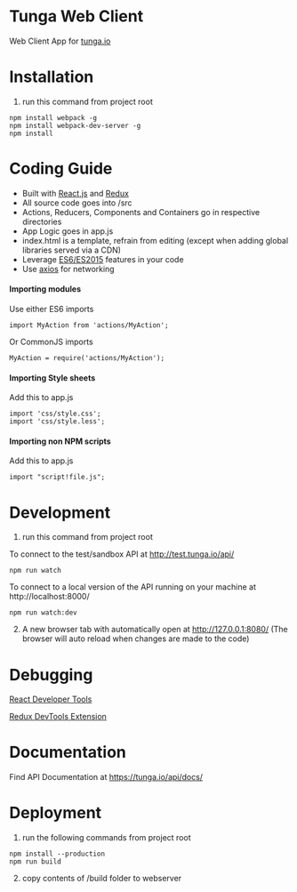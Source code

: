 # Tunga Web Client
Web Client App for [tunga.io](http://tunga.io/)

# Installation
1. run this command from project root
```
npm install webpack -g
npm install webpack-dev-server -g
npm install
```

# Coding Guide
* Built with [React,js](https://facebook.github.io/react/) and [Redux](http://redux.js.org/)
* All source code goes into /src
* Actions, Reducers, Components and Containers go in respective directories
* App Logic goes in app.js
* index.html is a template, refrain from editing (except when adding global libraries served via a CDN)
* Leverage [ES6/ES2015](https://babeljs.io/docs/learn-es2015/) features in your code
* Use [axios](https://github.com/mzabriskie/axios) for networking

#### Importing modules
Use either ES6 imports
```
import MyAction from 'actions/MyAction';
```

Or CommonJS imports
```
MyAction = require('actions/MyAction');
```

#### Importing Style sheets
Add this to app.js
```
import 'css/style.css';
import 'css/style.less';
```

#### Importing non NPM scripts
Add this to app.js
```
import "script!file.js";
```


# Development
1. run this command from project root

To connect to the test/sandbox API at http://test.tunga.io/api/
```
npm run watch
```

To connect to a local version of the API running on your machine at http://localhost:8000/
```
npm run watch:dev
```

2. A new browser tab with automatically open at http://127.0.0.1:8080/
(The browser will auto reload when changes are made to the code)

# Debugging

[React Developer Tools](https://github.com/facebook/react-devtools)

[Redux DevTools Extension](https://github.com/zalmoxisus/redux-devtools-extension)

# Documentation
Find API Documentation at https://tunga.io/api/docs/

# Deployment
1. run the following commands from project root
```
npm install --production
npm run build
```
2. copy contents of /build folder to webserver

